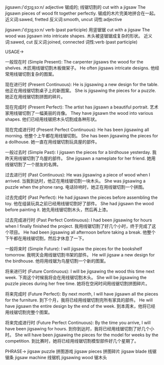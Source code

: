 jigsawn:/ˈdʒɪɡˌsɔːn/
adjective
锯成的; 线锯切割的
cut with a jigsaw
The jigsawn pieces of wood fit together perfectly. 锯成的木片完美地拼合在一起。
近义词:sawed, fretted
反义词:smooth, uncut
词性:adjective

jigsawn:/ˈdʒɪɡˌsɔːn/
verb (past participle)
用竖锯锯
cut with a jigsaw
The wood was jigsawn into intricate shapes. 木头被竖锯锯成复杂的形状。
近义词:sawed, cut
反义词:joined, connected
词性:verb (past participle)



USAGE->

一般现在时 (Simple Present):
The carpenter jigsaws the wood for the shelves.  木匠用线锯切割木板做架子。
He often jigsaws intricate designs. 他经常用线锯切割复杂的图案。

现在进行时 (Present Continuous):
He is jigsawing a new design for the table. 他正在用线锯切割桌子上的新图案。
She is jigsawing the pieces for a puzzle. 她正在用线锯切割拼图的碎片。

现在完成时 (Present Perfect):
The artist has jigsawn a beautiful portrait. 艺术家用线锯切割了一幅美丽的肖像。
They have jigsawn the wood into various shapes. 他们已经用线锯把木头切割成各种形状。

现在完成进行时 (Present Perfect Continuous):
He has been jigsawing all morning. 他整个上午都在用线锯切割。
She has been jigsawing the pieces for a dollhouse. 她一直在用线锯切割玩具屋的部件。


一般过去时 (Simple Past):
I jigsawn the pieces for a birdhouse yesterday. 我昨天用线锯切割了鸟屋的部件。
She jigsawn a nameplate for her friend. 她用线锯切割了一个朋友的名牌。

过去进行时 (Past Continuous):
He was jigsawing a piece of wood when I arrived. 当我到达时，他正在用线锯切割一块木头。
She was jigsawing a puzzle when the phone rang. 电话铃响时，她正在用线锯切割一个拼图。

过去完成时 (Past Perfect):
He had jigsawn the pieces before assembling the toy. 他在组装玩具之前已经用线锯切割好了部件。
She had jigsawn the wood before painting it. 她先用线锯切割木头，然后再上漆。


过去完成进行时 (Past Perfect Continuous):
I had been jigsawing for hours when I finally finished the project. 我用线锯切割了好几个小时，终于完成了这个项目。
He had been jigsawing all afternoon before taking a break. 他整个下午都在用线锯切割，然后才休息了一下。


一般将来时 (Simple Future):
I will jigsaw the pieces for the bookshelf tomorrow. 我明天会用线锯切割书架的部件。
He will jigsaw a new design for the birdhouse. 他将用线锯为鸟屋切割一个新的图案。


将来进行时 (Future Continuous):
I will be jigsawing the wood this time next week.  下周这个时候我将会在用线锯切割木头。
She will be jigsawing the puzzle pieces during her free time. 她将在空闲时间用线锯切割拼图碎片。

将来完成时 (Future Perfect):
By next month, I will have jigsawn all the pieces for the furniture. 到下个月，我将已经用线锯切割完所有家具的部件。
He will have jigsawn the entire design by the end of the week. 到本周末，他将已经用线锯切割完整个图案。

将来完成进行时 (Future Perfect Continuous):
By the time you arrive, I will have been jigsawing for hours. 到你到达时，我将已经用线锯切割了好几个小时。
She will have been jigsawing the pieces for the model for weeks by the competition. 到比赛时，她将已经用线锯切割模型部件好几个星期了。



PHRASE->
jigsaw puzzle  拼图游戏
jigsaw pieces  拼图碎片
jigsaw blade  线锯锯条
jigsaw machine  线锯机
jigsawing wood  锯木头
